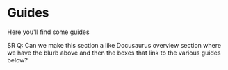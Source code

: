 # Guides

Here you'll find some guides

SR Q: Can we make this section a like Docusaurus overview section where we have the blurb above and then the boxes that link to the various guides below?
